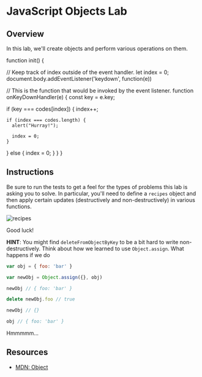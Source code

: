 # JavaScript Objects Lab

## Overview

In this lab, we'll create objects and perform various operations on them. 

function init() {
 
// Keep track of index outside of the event handler.
let index = 0;
document.body.addEventListener('keydown', function(e))

// This is the function that would be invoked by the event listener.
function onKeyDownHandler(e) {
  const key = e.key;
 
  if (key === codes[index]) {
    index++;
 
    if (index === codes.length) {
      alert("Hurray!");
 
      index = 0;
    }
  } else {
    index = 0;
  }
}
}

## Instructions

Be sure to run the tests to get a feel for the types of problems this lab is
asking you to solve. In particular, you'll need to define a `recipes` object and
then apply certain updates (destructively and non-destructively) in various
functions.

![recipes](http://i.giphy.com/l0HFjaGmrbHanFXNe.gif)

Good luck!

**HINT**: You might find `deleteFromObjectByKey` to be a bit hard to write non-destructively. Think about how we learned to use `Object.assign`. What happens if we do

``` javascript
var obj = { foo: 'bar' }

var newObj = Object.assign({}, obj)

newObj // { foo: 'bar' }

delete newObj.foo // true

newObj // {}

obj // { foo: 'bar' }
```

Hmmmmm...

## Resources

- [MDN: Object](https://developer.mozilla.org/en-US/docs/Web/JavaScript/Reference/Global_Objects/Object)
